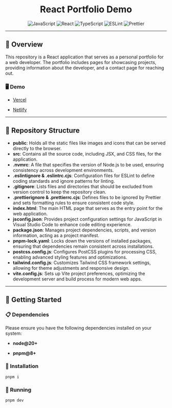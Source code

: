 <div style="text-align: center;">
    <h1>React Portfolio Demo</h1>
    <p>
        <img src="https://img.shields.io/badge/JavaScript-F7DF1E.svg?style=flat-square&logo=JavaScript&logoColor=black" alt="JavaScript" />
        <img src="https://img.shields.io/badge/React-61DAFB.svg?style=flat-square&logo=React&logoColor=black" alt="React" />
        <img src="https://img.shields.io/badge/tailwindcss-%2338B2AC.svg?style=flat-square&logo=tailwind-css&logoColor=white" alt="TypeScript" />
        <img src="https://img.shields.io/badge/ESLint-4B32C3.svg?style=flat-square&logo=ESLint&logoColor=white" alt="ESLint" />
        <img src="https://img.shields.io/badge/Prettier-F7B93E.svg?style=flat-square&logo=Prettier&logoColor=black" alt="Prettier" />
    </p>
</div>

---

## 📍 Overview

This repository is a React application that serves as a personal portfolio for a web developer. The portfolio includes pages for showcasing projects, providing information about the developer, and a contact page for reaching out.

### 🖥️ Demo

- [Vercel](https://react-portfolio-demo-seven.vercel.app/)

- [Netlify](https://65c7740f637dc6685fa50192--melodious-cendol-185fb6.netlify.app/)

---

## 📂 Repository Structure

- **public**: Holds all the static files like images and icons that can be served directly to the browser.
- **src**: Contains all the source code, including JSX, and CSS files, for the application.
- **.nvmrc**: A file that specifies the version of Node.js to be used, ensuring consistency across development environments.
- **.eslintignore & .eslintrc.cjs**: Configuration files for ESLint to define coding standards and ignore patterns for linting.
- **.gitignore**: Lists files and directories that should be excluded from version control to keep the repository clean.
- **.prettierignore & .prettierrc.cjs**: Defines files to be ignored by Prettier and sets formatting rules to ensure consistent code style.
- **index.html**: The main HTML page that serves as the entry point for the web application.
- **jsconfig.json**: Provides project configuration settings for JavaScript in Visual Studio Code to enhance code editing experience.
- **package.json**: Manages project dependencies, scripts, and version information, acting as a project manifest.
- **pnpm-lock.yaml**: Locks down the versions of installed packages, ensuring that dependencies remain consistent across installations.
- **postcss.config.js**: Configures PostCSS plugins for processing CSS, enabling advanced styling features and optimizations.
- **tailwind.config.js**: Customizes Tailwind CSS framework settings, allowing for theme adjustments and responsive design.
- **vite.config.js**: Sets up Vite project preferences, optimizing the development server and build process for modern web apps.

---

## 🚀 Getting Started

### 📋 Dependencies

Please ensure you have the following dependencies installed on your system:

- **node@20+**

- **pnpm@8+**

### 🔧 Installation

```
pnpm i
```

### 🤖 Running

```
pnpm dev
```
